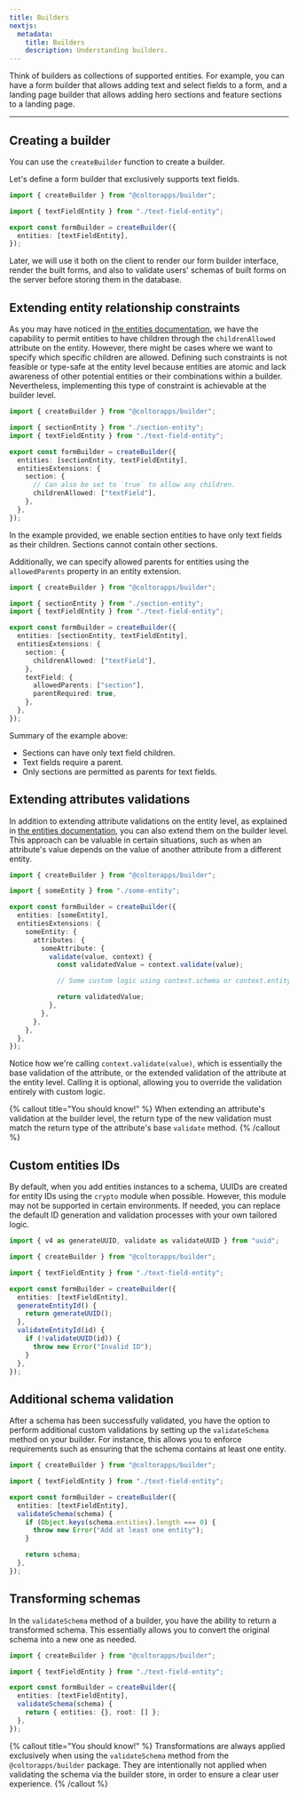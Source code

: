 ```yaml
---
title: Builders
nextjs:
  metadata:
    title: Builders
    description: Understanding builders.
---
```


Think of builders as collections of supported entities. For example, you can have a form builder that allows adding text and select fields to a form, and a landing page builder that allows adding hero sections and feature sections to a landing page.

---

## Creating a builder

You can use the `createBuilder` function to create a builder.

Let's define a form builder that exclusively supports text fields.

```typescript
import { createBuilder } from "@coltorapps/builder";

import { textFieldEntity } from "./text-field-entity";

export const formBuilder = createBuilder({
  entities: [textFieldEntity],
});
```

Later, we will use it both on the client to render our form builder interface, render the built forms, and also to validate users' schemas of built forms on the server before storing them in the database.

## Extending entity relationship constraints

As you may have noticed in [the entities documentation](/docs/entities#relationships-constraints), we have the capability to permit entities to have children through the `childrenAllowed` attribute on the entity. However, there might be cases where we want to specify which specific children are allowed. Defining such constraints is not feasible or type-safe at the entity level because entities are atomic and lack awareness of other potential entities or their combinations within a builder. Nevertheless, implementing this type of constraint is achievable at the builder level.

```typescript
import { createBuilder } from "@coltorapps/builder";

import { sectionEntity } from "./section-entity";
import { textFieldEntity } from "./text-field-entity";

export const formBuilder = createBuilder({
  entities: [sectionEntity, textFieldEntity],
  entitiesExtensions: {
    section: {
      // Can also be set to `true` to allow any children.
      childrenAllowed: ["textField"],
    },
  },
});
```

In the example provided, we enable section entities to have only text fields as their children. Sections cannot contain other sections.

Additionally, we can specify allowed parents for entities using the `allowedParents` property in an entity extension.

```typescript
import { createBuilder } from "@coltorapps/builder";

import { sectionEntity } from "./section-entity";
import { textFieldEntity } from "./text-field-entity";

export const formBuilder = createBuilder({
  entities: [sectionEntity, textFieldEntity],
  entitiesExtensions: {
    section: {
      childrenAllowed: ["textField"],
    },
    textField: {
      allowedParents: ["section"],
      parentRequired: true,
    },
  },
});
```

Summary of the example above:

- Sections can have only text field children.
- Text fields require a parent.
- Only sections are permitted as parents for text fields.

## Extending attributes validations

In addition to extending attribute validations on the entity level, as explained in [the entities documentation](/docs/entities#extending-attributes-validations), you can also extend them on the builder level. This approach can be valuable in certain situations, such as when an attribute's value depends on the value of another attribute from a different entity.

```typescript
import { createBuilder } from "@coltorapps/builder";

import { someEntity } from "./some-entity";

export const formBuilder = createBuilder({
  entities: [someEntity],
  entitiesExtensions: {
    someEntity: {
      attributes: {
        someAttribute: {
          validate(value, context) {
            const validatedValue = context.validate(value);

            // Some custom logic using context.schema or context.entity.

            return validatedValue;
          },
        },
      },
    },
  },
});
```

Notice how we're calling `context.validate(value)`, which is essentially the base validation of the attribute, or the extended validation of the attribute at the entity level. Calling it is optional, allowing you to override the validation entirely with custom logic.

{% callout title="You should know!" %}
When extending an attribute's validation at the builder level, the return type of the new validation must match the return type of the attribute's base `validate` method.
{% /callout %}

## Custom entities IDs

By default, when you add entities instances to a schema, UUIDs are created for entity IDs using the `crypto` module when possible. However, this module may not be supported in certain environments. If needed, you can replace the default ID generation and validation processes with your own tailored logic.

```typescript
import { v4 as generateUUID, validate as validateUUID } from "uuid";

import { createBuilder } from "@coltorapps/builder";

import { textFieldEntity } from "./text-field-entity";

export const formBuilder = createBuilder({
  entities: [textFieldEntity],
  generateEntityId() {
    return generateUUID();
  },
  validateEntityId(id) {
    if (!validateUUID(id)) {
      throw new Error("Invalid ID");
    }
  },
});
```

## Additional schema validation

After a schema has been successfully validated, you have the option to perform additional custom validations by setting up the `validateSchema` method on your builder. For instance, this allows you to enforce requirements such as ensuring that the schema contains at least one entity.

```typescript
import { createBuilder } from "@coltorapps/builder";

import { textFieldEntity } from "./text-field-entity";

export const formBuilder = createBuilder({
  entities: [textFieldEntity],
  validateSchema(schema) {
    if (Object.keys(schema.entities).length === 0) {
      throw new Error("Add at least one entity");
    }

    return schema;
  },
});
```

## Transforming schemas

In the `validateSchema` method of a builder, you have the ability to return a transformed schema. This essentially allows you to convert the original schema into a new one as needed.

```typescript
import { createBuilder } from "@coltorapps/builder";

import { textFieldEntity } from "./text-field-entity";

export const formBuilder = createBuilder({
  entities: [textFieldEntity],
  validateSchema(schema) {
    return { entities: {}, root: [] };
  },
});
```

{% callout title="You should know!" %}
Transformations are always applied exclusively when using the `validateSchema` method from the `@coltorapps/builder` package. They are intentionally not applied when validating the schema via the builder store, in order to ensure a clear user experience.
{% /callout %}
